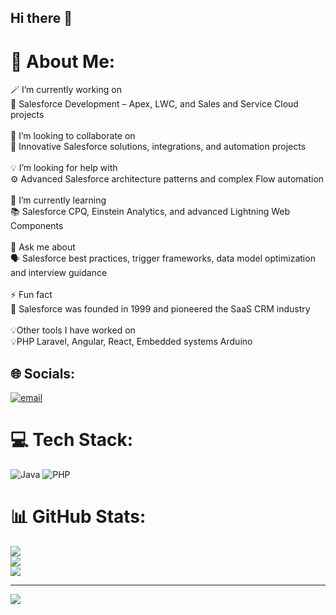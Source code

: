 ## Hi there 👋

<!--
**trivediabhinav24/trivediabhinav24** is a ✨ _special_ ✨ repository because its `README.md` (this file) appears on your GitHub profile.

Here are some ideas to get you started:

- 🔭 I’m currently working on ...
- 🌱 I’m currently learning ...
- 👯 I’m looking to collaborate on ...
- 🤔 I’m looking for help with ...
- 💬 Ask me about ...
- 📫 How to reach me: ...
- 😄 Pronouns: ...
- ⚡ Fun fact: ...
-->

# 💫 About Me:
🪄 I’m currently working on<br>🔧 Salesforce Development – Apex, LWC, and Sales and Service Cloud projects<br><br>🤝 I’m looking to collaborate on<br>🔗 Innovative Salesforce solutions, integrations, and automation projects<br><br>💡 I’m looking for help with<br>⚙️ Advanced Salesforce architecture patterns and complex Flow automation<br><br>🌱 I’m currently learning<br>📚 Salesforce CPQ, Einstein Analytics, and advanced Lightning Web Components<br><br>💬 Ask me about<br>🗣️ Salesforce best practices, trigger frameworks, data model optimization and interview guidance<br><br>⚡ Fun fact<br>🚀 Salesforce was founded in 1999 and pioneered the SaaS CRM industry<br><br>💡Other tools I have worked on<br>💡PHP Laravel, Angular, React, Embedded systems Arduino 


## 🌐 Socials:
[![email](https://img.shields.io/badge/Email-D14836?logo=gmail&logoColor=white)](mailto:trivediabhinav24@gmail.com) 

# 💻 Tech Stack:
![Java](https://img.shields.io/badge/java-%23ED8B00.svg?style=for-the-badge&logo=openjdk&logoColor=white) ![PHP](https://img.shields.io/badge/php-%23777BB4.svg?style=for-the-badge&logo=php&logoColor=white)
# 📊 GitHub Stats:
![](https://github-readme-stats.vercel.app/api?username=trivediabhinav24&theme=dark&hide_border=false&include_all_commits=false&count_private=false)<br/>
![](https://nirzak-streak-stats.vercel.app/?user=trivediabhinav24&theme=dark&hide_border=false)<br/>
![](https://github-readme-stats.vercel.app/api/top-langs/?username=trivediabhinav24&theme=dark&hide_border=false&include_all_commits=false&count_private=false&layout=compact)

---
[![](https://visitcount.itsvg.in/api?id=trivediabhinav24&icon=0&color=0)](https://visitcount.itsvg.in)

<!-- Proudly created with GPRM ( https://gprm.itsvg.in ) -->
